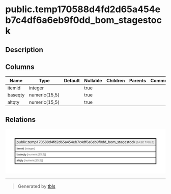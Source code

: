 # public.temp170588d4fd2d65a454eb7c4df6a6eb9f0dd_bom_stagestock

## Description

## Columns

| Name | Type | Default | Nullable | Children | Parents | Comment |
| ---- | ---- | ------- | -------- | -------- | ------- | ------- |
| itemid | integer |  | true |  |  |  |
| baseqty | numeric(15,5) |  | true |  |  |  |
| altqty | numeric(15,5) |  | true |  |  |  |

## Relations

![er](public.temp170588d4fd2d65a454eb7c4df6a6eb9f0dd_bom_stagestock.svg)

---

> Generated by [tbls](https://github.com/k1LoW/tbls)

